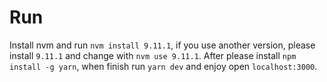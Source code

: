 # Run

Install nvm and run `nvm install 9.11.1`, if you use another version, please install `9.11.1` and change with `nvm use 9.11.1`.
After please install `npm install -g yarn`, when finish run `yarn dev` and enjoy open `localhost:3000`.
